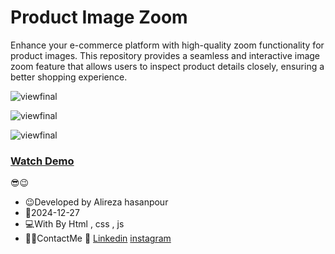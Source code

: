 # Product Image Zoom

Enhance your e-commerce platform with high-quality zoom functionality for product images. This repository provides a seamless and interactive image zoom feature that allows users to inspect product details closely, ensuring a better shopping experience.


![viewfinal](https://github.com/user-attachments/assets/c687fecb-ae8c-433e-91b8-f693bde65f51)


![viewfinal](https://github.com/user-attachments/assets/92eaa8ac-b196-4320-b267-ed31fd084fe1)


![viewfinal](https://github.com/user-attachments/assets/c9b6b114-915c-4652-b73f-325244a03cef)


### [Watch Demo](https://alirezafrontend.github.io/Product-Image-Zoom/ "Watch Demo")

 😎😉
- 😉Developed by Alireza hasanpour
- 📅2024-12-27
- 💻With By Html , css  , js
- 📲📞ContactMe 🔗 [Linkedin](https://www.linkedin.com/in/alireza-hasanpour-9ab4a732b?lipi=urn%3Ali%3Apage%3Ad_flagship3_profile_view_base_contact_details%3B74hz%2BdeVT62fhpXhtgK67Q%3D%3D "Linkedin") 
 [instagram](https//www.instagram.com/alireza_hasanpour_frontend")
